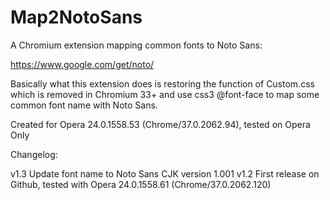 Map2NotoSans
============

A Chromium extension mapping common fonts to Noto Sans:

https://www.google.com/get/noto/

Basically what this extension does is restoring the function of Custom.css which is removed in Chromium 33+ and use css3 @font-face to map some common font name with Noto Sans.

Created for Opera 24.0.1558.53 (Chrome/37.0.2062.94), tested on Opera Only

Changelog:

v1.3 Update font name to Noto Sans CJK version 1.001
v1.2 First release on Github, tested with Opera 24.0.1558.61 (Chrome/37.0.2062.120)